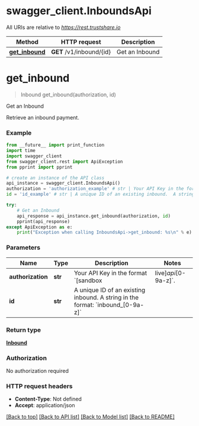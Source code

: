 # swagger_client.InboundsApi

All URIs are relative to *https://rest.trustshare.io*

Method | HTTP request | Description
------------- | ------------- | -------------
[**get_inbound**](InboundsApi.md#get_inbound) | **GET** /v1/inbound/{id} | Get an Inbound

# **get_inbound**
> Inbound get_inbound(authorization, id)

Get an Inbound

Retrieve an inbound payment.

### Example
```python
from __future__ import print_function
import time
import swagger_client
from swagger_client.rest import ApiException
from pprint import pprint

# create an instance of the API class
api_instance = swagger_client.InboundsApi()
authorization = 'authorization_example' # str | Your API Key in the format `[sandbox|live]_api_[0-9a-z]`.
id = 'id_example' # str | A unique ID of an existing inbound.  A string in the format: `inbound_[0-9a-z]`

try:
    # Get an Inbound
    api_response = api_instance.get_inbound(authorization, id)
    pprint(api_response)
except ApiException as e:
    print("Exception when calling InboundsApi->get_inbound: %s\n" % e)
```

### Parameters

Name | Type | Description  | Notes
------------- | ------------- | ------------- | -------------
 **authorization** | **str**| Your API Key in the format &#x60;[sandbox|live]_api_[0-9a-z]&#x60;. | 
 **id** | **str**| A unique ID of an existing inbound.  A string in the format: &#x60;inbound_[0-9a-z]&#x60; | 

### Return type

[**Inbound**](Inbound.md)

### Authorization

No authorization required

### HTTP request headers

 - **Content-Type**: Not defined
 - **Accept**: application/json

[[Back to top]](#) [[Back to API list]](../README.md#documentation-for-api-endpoints) [[Back to Model list]](../README.md#documentation-for-models) [[Back to README]](../README.md)

